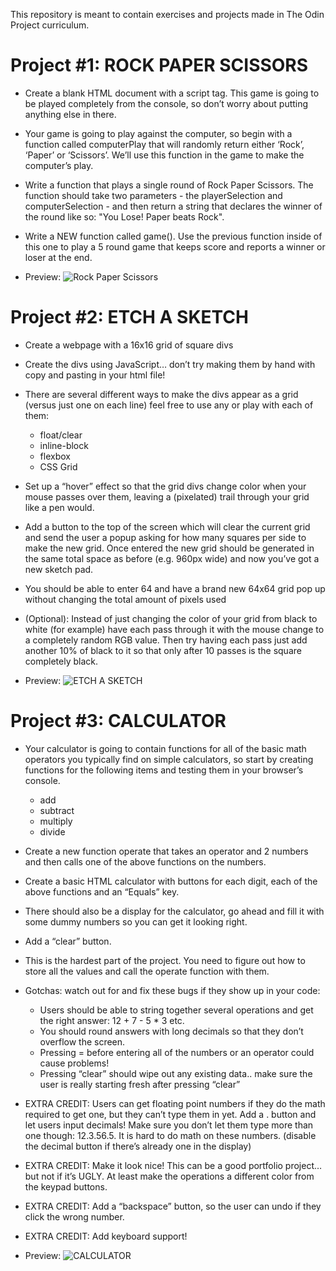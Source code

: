 This repository is meant to contain exercises and projects made in The Odin Project curriculum.

# Project #1: ROCK PAPER SCISSORS

- Create a blank HTML document with a script tag. This game is going to be played completely from the console, so don’t worry about putting anything else in there.

- Your game is going to play against the computer, so begin with a function called computerPlay that will randomly return either ‘Rock’, ‘Paper’ or ‘Scissors’. We’ll use this function in the game to make the computer’s play.

- Write a function that plays a single round of Rock Paper Scissors. The function should take two parameters - the playerSelection and computerSelection - and then return a string that declares the winner of the round like so: "You Lose! Paper beats Rock".

- Write a NEW function called game(). Use the previous function inside of this one to play a 5 round game that keeps score and reports a winner or loser at the end.
  
- Preview:
  ![Rock Paper Scissors](https://github.com/Warrian/the_odin_project/blob/master/screenshots/rock_paper_scissors.png)
  
# Project #2: ETCH A SKETCH

- Create a webpage with a 16x16 grid of square divs

- Create the divs using JavaScript… don’t try making them by hand with copy and pasting in your html file!

- There are several different ways to make the divs appear as a grid (versus just one on each line) feel free to use any or play with each of them:
  - float/clear
  - inline-block
  - flexbox
  - CSS Grid

- Set up a “hover” effect so that the grid divs change color when your mouse passes over them, leaving a (pixelated) trail through your grid like a pen would.

- Add a button to the top of the screen which will clear the current grid and send the user a popup asking for how many squares per side to make the new grid. Once entered the new grid should be generated in the same total space as before (e.g. 960px wide) and now you’ve got a new sketch pad.

- You should be able to enter 64 and have a brand new 64x64 grid pop up without changing the total amount of pixels used

- (Optional): Instead of just changing the color of your grid from black to white (for example) have each pass through it with the mouse change to a completely random RGB value. Then try having each pass just add another 10% of black to it so that only after 10 passes is the square completely black.

- Preview:
![ETCH A SKETCH](https://github.com/Warrian/the_odin_project/blob/master/screenshots/etch_a_sketch.png)

# Project #3: CALCULATOR

- Your calculator is going to contain functions for all of the basic math operators you typically find on simple calculators, so start by creating functions for the following items and testing them in your browser’s console.
  - add
  - subtract
  - multiply
  - divide
  
- Create a new function operate that takes an operator and 2 numbers and then calls one of the above functions on the numbers.

- Create a basic HTML calculator with buttons for each digit, each of the above functions and an “Equals” key.

- There should also be a display for the calculator, go ahead and fill it with some dummy numbers so you can get it looking right.

- Add a “clear” button.

- This is the hardest part of the project. You need to figure out how to store all the values and call the operate function with them. 

- Gotchas: watch out for and fix these bugs if they show up in your code:
  - Users should be able to string together several operations and get the right answer: 12 + 7 - 5 * 3 etc.
  - You should round answers with long decimals so that they don’t overflow the screen.
  - Pressing = before entering all of the numbers or an operator could cause problems!
  - Pressing “clear” should wipe out any existing data.. make sure the user is really starting fresh after pressing “clear”
  
- EXTRA CREDIT: Users can get floating point numbers if they do the math required to get one, but they can’t type them in yet. Add a . button and let users input decimals! Make sure you don’t let them type more than one though: 12.3.56.5. It is hard to do math on these numbers. (disable the decimal button if there’s already one in the display)

- EXTRA CREDIT: Make it look nice! This can be a good portfolio project… but not if it’s UGLY. At least make the operations a different color from the keypad buttons.

- EXTRA CREDIT: Add a “backspace” button, so the user can undo if they click the wrong number.

- EXTRA CREDIT: Add keyboard support!

- Preview:
  ![CALCULATOR](https://github.com/Warrian/the_odin_project/blob/master/screenshots/calculator.png)
